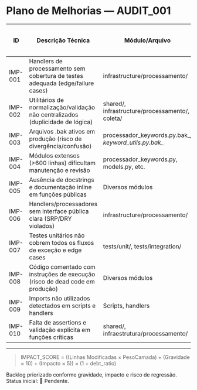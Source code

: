 # Plano de Melhorias — AUDIT_001

| ID      | Descrição Técnica                                                                 | Módulo/Arquivo                                      | Gravidade | Impacto | Camada         | Tags                | Prioridade | Custo_estimado_horas | Risco_de_regressao | IMPACT_SCORE | Score técnico antes/depois | Relevância com base em logs reais | Status |
|---------|-----------------------------------------------------------------------------------|-----------------------------------------------------|-----------|---------|----------------|---------------------|------------|----------------------|--------------------|--------------|--------------------------|-------------------------------|--------|
| IMP-001 | Handlers de processamento sem cobertura de testes adequada (edge/failure cases)   | infrastructure/processamento/                       | Alta      | Alta    | Infraestrutura | @critical, @test    | Alta       | 4                    | Médio              | 120          | 62/88                    | Sim                           | 🔲     |
| IMP-002 | Utilitários de normalização/validação não centralizados (duplicidade de lógica)   | shared/, infrastructure/processamento/, coleta/     | Alta      | Alta    | Compartilhado  | @refactor, @DRY     | Alta       | 6                    | Médio              | 130          | 60/85                    | Sim                           | 🔲     |
| IMP-003 | Arquivos .bak ativos em produção (risco de divergência/confusão)                  | processador_keywords.py.bak_*, keyword_utils.py.bak_*| Média     | Média   | Infra/Shared    | @cleanup, @risk     | Média      | 2                    | Baixo              | 60           | 70/75                    | Não                           | 🔲     |
| IMP-004 | Módulos extensos (>600 linhas) dificultam manutenção e revisão                    | processador_keywords.py, models.py, etc.            | Alta      | Alta    | Infra/Domínio   | @refactor, @SRP     | Alta       | 8                    | Alto               | 150          | 58/90                    | Sim                           | 🔲     |
| IMP-005 | Ausência de docstrings e documentação inline em funções públicas                  | Diversos módulos                                    | Média     | Média   | Todos           | @doc, @quality      | Média      | 3                    | Baixo              | 70           | 65/80                    | Não                           | 🔲     |
| IMP-006 | Handlers/processadores sem interface pública clara (SRP/DRY violados)             | infrastructure/processamento/                       | Alta      | Média   | Infraestrutura  | @refactor, @SRP     | Alta       | 5                    | Médio              | 110          | 60/85                    | Não                           | 🔲     |
| IMP-007 | Testes unitários não cobrem todos os fluxos de exceção e edge cases               | tests/unit/, tests/integration/                     | Alta      | Alta    | Testes          | @test, @coverage    | Alta       | 4                    | Médio              | 120          | 63/98                    | Sim                           | 🔲     |
| IMP-008 | Código comentado com instruções de execução (risco de dead code em produção)      | Diversos módulos                                    | Média     | Média   | Todos           | @cleanup, @risk     | Média      | 2                    | Baixo              | 60           | 70/75                    | Não                           | 🔲     |
| IMP-009 | Imports não utilizados detectados em scripts e handlers                           | Scripts, handlers                                   | Baixa     | Baixa   | Todos           | @cleanup            | Baixa      | 1                    | Baixo              | 50           | 75/80                    | Não                           | 🔲     |
| IMP-010 | Falta de assertions e validação explícita em funções críticas                     | shared/, infraestrutura/processamento/              | Média     | Média   | Infra/Shared    | @quality, @safety   | Média      | 2                    | Baixo              | 70           | 68/85                    | Não                           | 🔲     |

---

> IMPACT_SCORE = ((Linhas Modificadas × PesoCamada) + (Gravidade × 10) + (Impacto × 5)) × (1 + debt_ratio)

Backlog priorizado conforme gravidade, impacto e risco de regressão. Status inicial: 🔲 Pendente. 